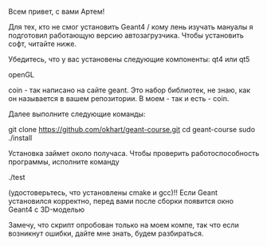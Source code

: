 Всем привет, с вами Артем!

Для тех, кто не смог установить Geant4 / кому лень изучать мануалы я подготовил работающую версию автозагрузчика. Чтобы
установить софт, читайте ниже.

Убедитесь, что у вас установены следующие компоненты:
qt4 или qt5 

openGL

coin - так написано на сайте geant. Это набор библиотек, не знаю, как он называется в вашем репозитории. В моем - так и есть - coin.

Далее выполните следующие команды:

git clone https://github.com/okhart/geant-course.git
cd geant-course
sudo ./install

Установка займет около получаса.
Чтобы проверить работоспособность программы, исполните команду

./test

(удостоверьтесь, что установлены cmake и gcc)!!
Если Geant установился корректно, перед вами после сборки появится окно Geant4 с 3D-моделью

Замечу, что скрипт опробован только на моем компе, так что если возникнут ошибки, дайте мне знать, будем разбираться.
